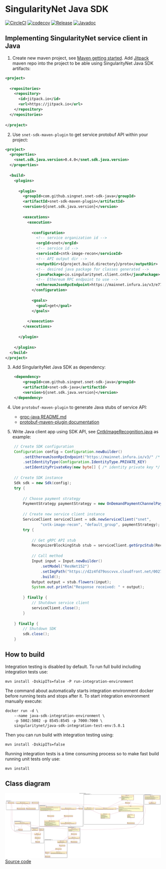 # SingularityNet Java SDK

[![CircleCI](https://circleci.com/gh/singnet/snet-sdk-java.svg?style=svg)](https://circleci.com/gh/singnet/snet-sdk-java)
[![codecov](https://codecov.io/gh/singnet/snet-sdk-java/branch/master/graph/badge.svg)](https://codecov.io/gh/singnet/snet-sdk-java)
[![Release](https://jitpack.io/v/singnet/snet-sdk-java.svg)](https://jitpack.io/#singnet/snet-sdk-java)
[![Javadoc](https://img.shields.io/badge/javadoc-0.4.0-brightgreen)](https://jitpack.io/com/github/singnet/snet-sdk-java/snet-sdk-java/0.4.0/javadoc)

## Implementing SingularityNet service client in Java

1. Create new maven project, see [Maven getting
   started](https://maven.apache.org/guides/getting-started/maven-in-five-minutes.html).
   Add [Jitpack](https://jitpack.io/) maven repo into the project to be able
   using SingularityNet Java SDK artifacts:
```xml
<project>

  <repositories>
    <repository>
      <id>jitpack.io</id>
      <url>https://jitpack.io</url>
    </repository>
  </repositories>

</project>
```

2. Use `snet-sdk-maven-plugin` to get service protobuf API within your project:

```xml
<project>
  <properties>
    <snet.sdk.java.version>0.4.0</snet.sdk.java.version>
  </properties>

  <build>
    <plugins>

      <plugin>
        <groupId>com.github.singnet.snet-sdk-java</groupId>
        <artifactId>snet-sdk-maven-plugin</artifactId>
        <version>${snet.sdk.java.version}</version>

        <executions>
          <execution>

            <configuration>
              <!-- service organization id -->
              <orgId>snet</orgId>
              <!-- service id -->
              <serviceId>cntk-image-recon</serviceId>
              <!-- API output dir -->
              <outputDir>${project.build.directory}/proto</outputDir>
              <!-- desired java package for classes generated -->
              <javaPackage>io.singularitynet.client.cntk</javaPackage>
              <!-- Ethereum RPC endpoint to use -->
              <ethereumJsonRpcEndpoint>https://mainnet.infura.io/v3/e7732e1f679e461b9bb4da5653ac3fc2</ethereumJsonRpcEndpoint>
            </configuration>

            <goals>
              <goal>get</goal>
            </goals>

          </execution>
        </executions>

      </plugin>

    </plugins>
  </build>
</project>
```

3. Add SingularityNet Java SDK as dependency:

```xml
	<dependency>
	    <groupId>com.github.singnet.snet-sdk-java</groupId>
	    <artifactId>snet-sdk-java</artifactId>
	    <version>${snet.sdk.java.version}</version>
	</dependency>
```

4. Use `protobuf-maven-plugin` to generate Java stubs of service API:
   - [grpc-java README.md](https://github.com/grpc/grpc-java/blob/master/README.md)
   - [protobuf-maven-plugin documentation](https://www.xolstice.org/protobuf-maven-plugin/)

5. Write Java client app using SDK API, see
   [CntkImageRecognition.java](./example/cli/cntk-image-recognition/src/main/java/io/singularitynet/sdk/example/CntkImageRecognition.java)
   as example:

```java
    // Create SDK configuration
    Configuration config = Configuration.newBuilder()
        .setEthereumJsonRpcEndpoint("https://mainnet.infura.io/v3/" /* + your infura project id */)
        .setIdentityType(Configuration.IdentityType.PRIVATE_KEY)
        .setIdentityPrivateKey(new byte[] { /* identity private key */ });

    // Create SDK instance
    Sdk sdk = new Sdk(config);
    try {

        // Choose payment strategy
        PaymentStrategy paymentStrategy = new OnDemandPaymentChannelPaymentStrategy();

        // Create new service client instance
        ServiceClient serviceClient = sdk.newServiceClient("snet",
                "cntk-image-recon", "default_group", paymentStrategy); 
        try {

            // Get gRPC API stub
            RecognizerBlockingStub stub = serviceClient.getGrpcStub(RecognizerGrpc::newBlockingStub);
            
            // Call method
            Input input = Input.newBuilder()
                .setModel("ResNet152")
                .setImgPath("https://d2z4fd79oscvvx.cloudfront.net/0027071_1_single_rose_385.jpeg")
                .build();
            Output output = stub.flowers(input);
            System.out.println("Response received: " + output);

        } finally {
            // Shutdown service client
            serviceClient.close();
        }

    } finally {
        // Shutdown SDK
        sdk.close();
    }
```

## How to build

Integration testing is disabled by default. To run full build including
integration tests use:
```
mvn install -DskipITs=false -P run-integration-environment
```

The command about automatically starts integration environment docker before
running tests and stops after it. To start integration environment manually
execute:
```
docker run -d \
    --name java-sdk-integration-environment \
    -p 5002:5002 -p 8545:8545 -p 7000:7000 \
    singularitynet/java-sdk-integration-test-env:5.0.1
```
Then you can run build with integration testing using:
```
mvn install -DskipITs=false
```

Running integration tests is a time consuming process so to make fast build
running unit tests only use:
```
mvn install
```

## Class diagram

![Class diagram](./docs/class-diagram.svg)
[Source code](./docs/class-diagram.plantuml)

